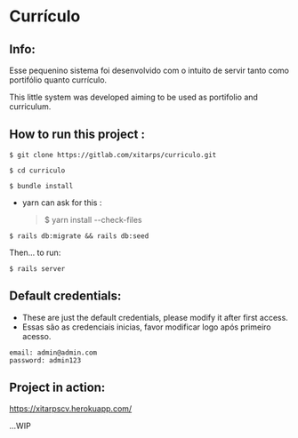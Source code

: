# Currículo

## Info:
  Esse pequenino sistema foi desenvolvido com o intuito de servir tanto como portifólio quanto currículo.

  This little system was developed aiming to be used as portifolio and curriculum.

## How to run this project :
  ```
  $ git clone https://gitlab.com/xitarps/curriculo.git
  ```
  ```
  $ cd curriculo
  ```
  ```
  $ bundle install
  ```
  * yarn can ask for this :
    > $ yarn install --check-files
  ```
  $ rails db:migrate && rails db:seed
  ```
  Then... to run:
  ```
  $ rails server
  ```

  ## Default credentials:
  * These are just the default credentials, please modify it after first access.
  * Essas são as credenciais inicias, favor modificar logo após primeiro acesso.
  ```
  email: admin@admin.com
  password: admin123
  ```

  ## Project in action:

  https://xitarpscv.herokuapp.com/

  ...WIP